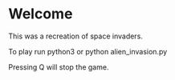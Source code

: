 # Welcome

This was a recreation of space invaders.

To play run python3 or python alien_invasion.py

Pressing Q will stop the game.
